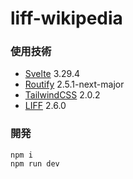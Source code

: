 # liff-wikipedia

### 使用技術

- [Svelte](https://svelte.dev/) 3.29.4
- [Routify](https://routify.dev/) 2.5.1-next-major
- [TailwindCSS](https://tailwindcss.com/) 2.0.2
- [LIFF](https://developers.line.biz/ja/reference/liff/) 2.6.0

### 開発

```
npm i
npm run dev
```
